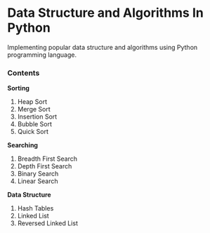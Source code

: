 # Data Structure and Algorithms In Python

Implementing popular data structure and algorithms using Python programming language.

### Contents

<b> Sorting </b>
1. Heap Sort
2. Merge Sort
3. Insertion Sort
4. Bubble Sort
5. Quick Sort

<b> Searching </b>

1. Breadth First Search
2. Depth First Search
3. Binary Search
4. Linear Search

<b> Data Structure </b>
1. Hash Tables
2. Linked List
3. Reversed Linked List

